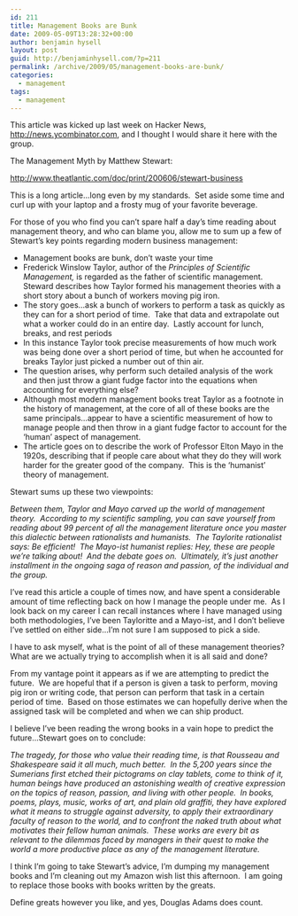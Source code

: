 ```yaml
---
id: 211
title: Management Books are Bunk
date: 2009-05-09T13:28:32+00:00
author: benjamin hysell
layout: post
guid: http://benjaminhysell.com/?p=211
permalink: /archive/2009/05/management-books-are-bunk/
categories:
  - management
tags:
  - management
---
```

This article was kicked up last week on Hacker News, <a href="http://news.ycombinator.com/">http://news.ycombinator.com</a>, and I thought I would share it here with the group.

The Management Myth by Matthew Stewart:

<a href="http://www.theatlantic.com/doc/print/200606/stewart-business">http://www.theatlantic.com/doc/print/200606/stewart-business</a>

This is a long article...long even by my standards.  Set aside some time and curl up with your laptop and a frosty mug of your favorite beverage.

For those of you who find you can’t spare half a day’s time reading about management theory, and who can blame you, allow me to sum up a few of Stewart’s key points regarding modern business management:
<ul>
	<li>Management books are bunk, don’t waste your time</li>
	<li>Frederick Winslow Taylor, author of the <em>Principles of Scientific Management, </em>is regarded as the father of scientific management.  Steward describes how Taylor formed his management theories with a short story about a bunch of workers moving pig iron.</li>
	<li>The story goes...ask a bunch of workers to perform a task as quickly as they can for a short period of time.  Take that data and extrapolate out what a worker could do in an entire day.  Lastly account for lunch, breaks, and rest periods</li>
	<li>In this instance Taylor took precise measurements of how much work was being done over a short period of time, but when he accounted for breaks Taylor just picked a number out of thin air.</li>
	<li>The question arises, why perform such detailed analysis of the work and then just throw a giant fudge factor into the equations when accounting for everything else?</li>
	<li>Although most modern management books treat Taylor as a footnote in the history of management, at the core of all of these books are the same principals...appear to have a scientific measurement of how to manage people and then throw in a giant fudge factor to account for the ‘human’ aspect of management.</li>
	<li>The article goes on to describe the work of Professor Elton Mayo in the 1920s, describing that if people care about what they do they will work harder for the greater good of the company.  This is the ‘humanist’ theory of management.</li>
</ul>
Stewart sums up these two viewpoints:

<em>Between them, Taylor and Mayo carved up the world of management theory.  According to my scientific sampling, you can save yourself from reading about 99 percent of all the management literature once you master this dialectic between rationalists and humanists.  The Taylorite rationalist says: Be efficient!  The Mayo-ist humanist replies: Hey, these are people we’re talking about!  And the debate goes on.  Ultimately, it’s just another installment in the ongoing saga of reason and passion, of the individual and the group.</em>

I’ve read this article a couple of times now, and have spent a considerable amount of time reflecting back on how I manage the people under me.  As I look back on my career I can recall instances where I have managed using both methodologies, I’ve been Tayloritte and a Mayo-ist, and I don’t believe I’ve settled on either side...I’m not sure I am supposed to pick a side.

I have to ask myself, what is the point of all of these management theories?  What are we actually trying to accomplish when it is all said and done?

From my vantage point it appears as if we are attempting to predict the future.  We are hopeful that if a person is given a task to perform, moving pig iron or writing code, that person can perform that task in a certain period of time.  Based on those estimates we can hopefully derive when the assigned task will be completed and when we can ship product.

I believe I’ve been reading the wrong books in a vain hope to predict the future...Stewart goes on to conclude:

<em>The tragedy, for those who value their reading time, is that Rousseau and Shakespeare said it all much, much better.  In the 5,200 years since the Sumerians first etched their pictograms on clay tablets, come to think of it, human beings have produced an astonishing wealth of creative expression on the topics of reason, passion, and living with other people.  In books, poems, plays, music, works of art, and plain old graffiti, they have explored what it means to struggle against adversity, to apply their extraordinary faculty of reason to the world, and to confront the naked truth about what motivates their fellow human animals.  These works are every bit as relevant to the dilemmas faced by managers in their quest to make the world a more productive place as any of the management literature.</em>

I think I’m going to take Stewart’s advice, I’m dumping my management books and I’m cleaning out my Amazon wish list this afternoon.  I am going to replace those books with books written by the greats.

Define greats however you like, and yes, Douglas Adams does count.